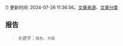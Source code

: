 :alarm_clock: 更新时间: 2024-07-26 11:36:56。[文章来源](/README.md)、[文章分类](/TAGS.md)

## 报告


> 关键字：`报告`、`月报`




